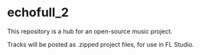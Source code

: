 echofull_2
==========

This repository is a hub for an open-source music project.

Tracks will be posted as .zipped project files, for use in FL Studio.
